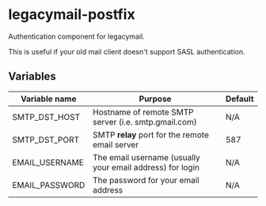 # legacymail-postfix
Authentication component for legacymail.

This is useful if your old mail client doesn't support SASL authentication.

## Variables

|Variable name|Purpose|Default|
|-------------|-------|-------|
|SMTP_DST_HOST|Hostname of remote SMTP server (i.e. smtp.gmail.com)|N/A|
|SMTP_DST_PORT|SMTP **relay** port for the remote email server|587|
|EMAIL_USERNAME|The email username (usually your email address) for login|N/A|
|EMAIL_PASSWORD|The password for your email address|N/A|